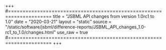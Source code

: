 +++
#=====================================================================
title   = "JSBML API changes from version 1.0rc1 to 1.0"
date    = "2020-03-21"
layout  = "static"
source  = "/static/software/jsbml/difference-reports/JSBML_API_changes_1.0-rc1_to_1.0/changes.html"
use_raw = true
#=====================================================================
+++
